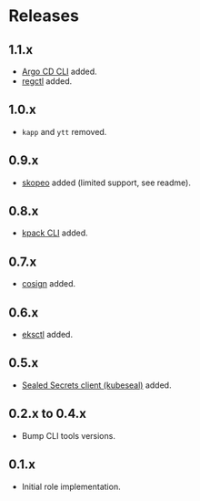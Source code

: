 # Releases

## 1.1.x

- [Argo CD CLI](https://argo-cd.readthedocs.io/en/stable/) added.
- [regctl](https://github.com/regclient/regclient) added.

## 1.0.x

- `kapp` and `ytt` removed.

## 0.9.x

- [skopeo](https://github.com/containers/skopeo) added (limited support, see readme).

## 0.8.x

- [kpack CLI](https://github.com/vmware-tanzu/kpack-cli) added.

## 0.7.x

- [cosign](https://docs.sigstore.dev/cosign/overview/) added.

## 0.6.x

- [eksctl](https://eksctl.io/) added.

## 0.5.x

- [Sealed Secrets client (kubeseal)](https://github.com/bitnami-labs/sealed-secrets) added.

## 0.2.x to 0.4.x

- Bump CLI tools versions.

## 0.1.x

- Initial role implementation.
